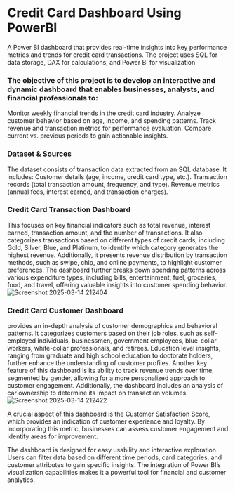 # Credit Card Dashboard Using PowerBI
A Power BI dashboard that provides real-time insights into key performance metrics and trends for credit card transactions. The project uses SQL for data storage, DAX for calculations, and Power BI for visualization

### The objective of this project is to develop an interactive and dynamic dashboard that enables businesses, analysts, and financial professionals to:
Monitor weekly financial trends in the credit card industry.
Analyze customer behavior based on age, income, and spending patterns.
Track revenue and transaction metrics for performance evaluation.
Compare current vs. previous periods to gain actionable insights.

### Dataset & Sources
The dataset consists of transaction data extracted from an SQL database. It includes:
Customer details (age, income, credit card type, etc.).
Transaction records (total transaction amount, frequency, and type).
Revenue metrics (annual fees, interest earned, and transaction charges).

### Credit Card Transaction Dashboard 
This focuses on key financial indicators such as total revenue, interest earned, transaction amount, and the number of transactions. It also categorizes transactions based on different types of credit cards, including Gold, Silver, Blue, and Platinum, to identify which category generates the highest revenue. Additionally, it presents revenue distribution by transaction methods, such as swipe, chip, and online payments, to highlight customer preferences. The dashboard further breaks down spending patterns across various expenditure types, including bills, entertainment, fuel, groceries, food, and travel, offering valuable insights into customer spending behavior.
![Screenshot 2025-03-14 212404](https://github.com/user-attachments/assets/cd2bf58d-3271-452d-a078-ab369b6f34e4)


### Credit Card Customer Dashboard 
provides an in-depth analysis of customer demographics and behavioral patterns. It categorizes customers based on their job roles, such as self-employed individuals, businessmen, government employees, blue-collar workers, white-collar professionals, and retirees. Education level insights, ranging from graduate and high school education to doctorate holders, further enhance the understanding of customer profiles. Another key feature of this dashboard is its ability to track revenue trends over time, segmented by gender, allowing for a more personalized approach to customer engagement. Additionally, the dashboard includes an analysis of car ownership to determine its impact on transaction volumes.
![Screenshot 2025-03-14 212422](https://github.com/user-attachments/assets/9138bed0-738e-4510-9932-f71093b32de7)


A crucial aspect of this dashboard is the Customer Satisfaction Score, which provides an indication of customer experience and loyalty. By incorporating this metric, businesses can assess customer engagement and identify areas for improvement.

The dashboard is designed for easy usability and interactive exploration. Users can filter data based on different time periods, card categories, and customer attributes to gain specific insights. The integration of Power BI’s visualization capabilities makes it a powerful tool for financial and customer analytics.
